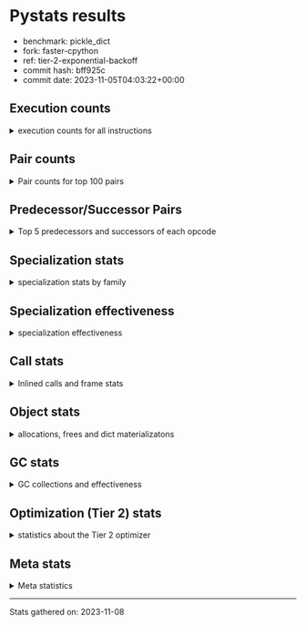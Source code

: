 
# Pystats results

- benchmark: pickle_dict
- fork: faster-cpython
- ref: tier-2-exponential-backoff
- commit hash: bff925c
- commit date: 2023-11-05T04:03:22+00:00

## Execution counts

<details>
<summary> execution counts for all instructions </summary>

|Name | Count | Self | Cumulative | Miss ratio | 
|---|---:|---:|---:|---:|
| LOAD_FAST | 2,380 | 14.3% | 14.3% |  |
| PUSH_NULL | 2,300 | 13.8% | 28.1% |  |
| POP_TOP | 1,980 | 11.9% | 40.0% |  |
| LOAD_ATTR_MODULE | 1,980 | 11.9% | 51.9% |  |
| LOAD_FAST_LOAD_FAST | 1,900 | 11.4% | 63.3% |  |
| CALL_BUILTIN_FAST_WITH_KEYWORDS | 1,800 | 10.8% | 74.1% |  |
| STORE_FAST | 700 | 4.2% | 78.3% |  |
| CALL | 540 | 3.2% | 81.5% |  |
| LOAD_ATTR | 360 | 2.2% | 83.7% |  |
| FOR_ITER_RANGE | 360 | 2.2% | 85.8% |  |
| JUMP_BACKWARD | 320 | 1.9% | 87.8% |  |
| LOAD_DEREF | 240 | 1.4% | 89.2% |  |
| LOAD_GLOBAL_MODULE | 240 | 1.4% | 90.6% |  |
| LOAD_GLOBAL | 200 | 1.2% | 91.8% |  |
| RETURN_VALUE | 160 | 1.0% | 92.8% |  |
| CALL_FUNCTION_EX | 160 | 1.0% | 93.8% |  |
| RESUME_CHECK | 120 | 0.7% | 94.5% |  |
| GET_ITER | 80 | 0.5% | 95.0% |  |
| NOP | 80 | 0.5% | 95.4% |  |
| BUILD_LIST | 80 | 0.5% | 95.9% |  |
| CALL_INTRINSIC_1 | 80 | 0.5% | 96.4% |  |
| COPY_FREE_VARS | 80 | 0.5% | 96.9% |  |
| ENTER_EXECUTOR | 80 | 0.5% | 97.4% |  |
| LIST_EXTEND | 80 | 0.5% | 97.8% |  |
| BINARY_OP_SUBTRACT_FLOAT | 60 | 0.4% | 98.2% |  |
| CALL_BUILTIN_CLASS | 60 | 0.4% | 98.6% |  |
| LOAD_ATTR_WITH_HINT | 60 | 0.4% | 98.9% |  |
| LOAD_GLOBAL_BUILTIN | 60 | 0.4% | 99.3% |  |
| BINARY_OP | 40 | 0.2% | 99.5% |  |
| FOR_ITER | 40 | 0.2% | 99.8% |  |
| RESUME | 40 | 0.2% | 100.0% |  |


</details>

## Pair counts

<details>
<summary> Pair counts for top 100 pairs </summary>

|Pair | Count | Self | Cumulative | 
|---|---:|---:|---:|
| LOAD_ATTR_MODULE PUSH_NULL | 1,980 | 11.9% | 11.9% |
| PUSH_NULL LOAD_FAST_LOAD_FAST | 1,900 | 11.4% | 23.3% |
| CALL_BUILTIN_FAST_WITH_KEYWORDS POP_TOP | 1,800 | 10.8% | 34.1% |
| LOAD_FAST LOAD_ATTR_MODULE | 1,700 | 10.2% | 44.3% |
| LOAD_FAST_LOAD_FAST CALL_BUILTIN_FAST_WITH_KEYWORDS | 1,700 | 10.2% | 54.5% |
| POP_TOP LOAD_FAST | 1,520 | 9.1% | 63.6% |
| STORE_FAST LOAD_FAST | 540 | 3.2% | 66.9% |
| FOR_ITER_RANGE STORE_FAST | 360 | 2.2% | 69.0% |
| POP_TOP JUMP_BACKWARD | 320 | 1.9% | 70.9% |
| JUMP_BACKWARD FOR_ITER_RANGE | 280 | 1.7% | 72.6% |
| PUSH_NULL CALL | 240 | 1.4% | 74.1% |
| LOAD_FAST LOAD_ATTR | 240 | 1.4% | 75.5% |
| LOAD_FAST_LOAD_FAST CALL | 200 | 1.2% | 76.7% |
| CALL POP_TOP | 180 | 1.1% | 77.8% |
| PUSH_NULL LOAD_FAST | 160 | 1.0% | 78.8% |
| LOAD_ATTR PUSH_NULL | 160 | 1.0% | 79.7% |
| LOAD_ATTR LOAD_ATTR_MODULE | 160 | 1.0% | 80.7% |
| LOAD_DEREF PUSH_NULL | 160 | 1.0% | 81.6% |
| LOAD_GLOBAL_MODULE LOAD_ATTR_MODULE | 120 | 0.7% | 82.4% |
| CALL STORE_FAST | 100 | 0.6% | 83.0% |
| CALL CALL_BUILTIN_FAST_WITH_KEYWORDS | 100 | 0.6% | 83.6% |
| NOP LOAD_DEREF | 80 | 0.5% | 84.0% |
| POP_TOP NOP | 80 | 0.5% | 84.5% |
| RETURN_VALUE RETURN_VALUE | 80 | 0.5% | 85.0% |
| BUILD_LIST LOAD_DEREF | 80 | 0.5% | 85.5% |
| CALL LOAD_FAST | 80 | 0.5% | 86.0% |
| CALL_FUNCTION_EX COPY_FREE_VARS | 80 | 0.5% | 86.4% |
| CALL_INTRINSIC_1 CALL_FUNCTION_EX | 80 | 0.5% | 86.9% |
| LIST_EXTEND CALL_INTRINSIC_1 | 80 | 0.5% | 87.4% |
| LOAD_DEREF LIST_EXTEND | 80 | 0.5% | 87.9% |
| LOAD_FAST GET_ITER | 80 | 0.5% | 88.4% |
| LOAD_FAST BUILD_LIST | 80 | 0.5% | 88.8% |
| LOAD_FAST CALL_FUNCTION_EX | 80 | 0.5% | 89.3% |
| LOAD_GLOBAL LOAD_GLOBAL_MODULE | 80 | 0.5% | 89.8% |
| STORE_FAST LOAD_GLOBAL | 80 | 0.5% | 90.3% |
| STORE_FAST LOAD_GLOBAL_MODULE | 80 | 0.5% | 90.8% |
| GET_ITER FOR_ITER_RANGE | 60 | 0.4% | 91.1% |
| POP_TOP ENTER_EXECUTOR | 60 | 0.4% | 91.5% |
| CALL CALL | 60 | 0.4% | 91.8% |
| CALL_FUNCTION_EX RESUME_CHECK | 60 | 0.4% | 92.2% |
| COPY_FREE_VARS RESUME_CHECK | 60 | 0.4% | 92.6% |
| LOAD_GLOBAL LOAD_ATTR | 60 | 0.4% | 92.9% |
| BINARY_OP_SUBTRACT_FLOAT RETURN_VALUE | 60 | 0.4% | 93.3% |
| CALL_BUILTIN_CLASS STORE_FAST | 60 | 0.4% | 93.6% |
| LOAD_ATTR_WITH_HINT STORE_FAST | 60 | 0.4% | 94.0% |
| LOAD_GLOBAL_BUILTIN LOAD_FAST | 60 | 0.4% | 94.4% |
| LOAD_GLOBAL_MODULE LOAD_ATTR | 60 | 0.4% | 94.7% |
| LOAD_GLOBAL_MODULE STORE_FAST | 60 | 0.4% | 95.1% |
| RESUME_CHECK LOAD_DEREF | 60 | 0.4% | 95.4% |
| RETURN_VALUE LOAD_GLOBAL | 40 | 0.2% | 95.7% |
| RETURN_VALUE LOAD_GLOBAL_MODULE | 40 | 0.2% | 95.9% |
| ENTER_EXECUTOR LOAD_GLOBAL | 40 | 0.2% | 96.2% |
| ENTER_EXECUTOR LOAD_GLOBAL_MODULE | 40 | 0.2% | 96.4% |
| LOAD_FAST BINARY_OP | 40 | 0.2% | 96.6% |
| LOAD_FAST CALL | 40 | 0.2% | 96.9% |
| LOAD_FAST BINARY_OP_SUBTRACT_FLOAT | 40 | 0.2% | 97.1% |
| LOAD_FAST CALL_BUILTIN_CLASS | 40 | 0.2% | 97.4% |
| LOAD_FAST LOAD_ATTR_WITH_HINT | 40 | 0.2% | 97.6% |
| RESUME_CHECK LOAD_GLOBAL_BUILTIN | 40 | 0.2% | 97.8% |
| GET_ITER FOR_ITER | 20 | 0.1% | 98.0% |
| BINARY_OP RETURN_VALUE | 20 | 0.1% | 98.1% |
| BINARY_OP BINARY_OP_SUBTRACT_FLOAT | 20 | 0.1% | 98.2% |
| CALL CALL_BUILTIN_CLASS | 20 | 0.1% | 98.3% |
| CALL_FUNCTION_EX RESUME | 20 | 0.1% | 98.4% |
| COPY_FREE_VARS RESUME | 20 | 0.1% | 98.6% |
| FOR_ITER STORE_FAST | 20 | 0.1% | 98.7% |
| FOR_ITER FOR_ITER_RANGE | 20 | 0.1% | 98.8% |
| JUMP_BACKWARD ENTER_EXECUTOR | 20 | 0.1% | 98.9% |
| JUMP_BACKWARD FOR_ITER | 20 | 0.1% | 99.0% |
| LOAD_ATTR STORE_FAST | 20 | 0.1% | 99.2% |
| LOAD_ATTR LOAD_ATTR_WITH_HINT | 20 | 0.1% | 99.3% |
| LOAD_GLOBAL LOAD_FAST | 20 | 0.1% | 99.4% |
| LOAD_GLOBAL STORE_FAST | 20 | 0.1% | 99.5% |
| LOAD_GLOBAL LOAD_GLOBAL_BUILTIN | 20 | 0.1% | 99.6% |
| RESUME LOAD_DEREF | 20 | 0.1% | 99.8% |
| RESUME LOAD_GLOBAL | 20 | 0.1% | 99.9% |
| RESUME_CHECK LOAD_GLOBAL | 20 | 0.1% | 100.0% |


</details>

## Predecessor/Successor Pairs

<details>
<summary> Top 5 predecessors and successors of each opcode </summary>

### GET_ITER

<details>
<summary> Successors and predecessors for GET_ITER </summary>

|Predecessors | Count | Percentage | 
|---|---:|---:|
| LOAD_FAST | 80 | 100.0% |

|Successors | Count | Percentage | 
|---|---:|---:|
| FOR_ITER_RANGE | 60 | 75.0% |
| FOR_ITER | 20 | 25.0% |


</details>

### NOP

<details>
<summary> Successors and predecessors for NOP </summary>

|Predecessors | Count | Percentage | 
|---|---:|---:|
| POP_TOP | 80 | 100.0% |

|Successors | Count | Percentage | 
|---|---:|---:|
| LOAD_DEREF | 80 | 100.0% |


</details>

### POP_TOP

<details>
<summary> Successors and predecessors for POP_TOP </summary>

|Predecessors | Count | Percentage | 
|---|---:|---:|
| CALL_BUILTIN_FAST_WITH_KEYWORDS | 1,800 | 90.9% |
| CALL | 180 | 9.1% |

|Successors | Count | Percentage | 
|---|---:|---:|
| LOAD_FAST | 1,520 | 76.8% |
| JUMP_BACKWARD | 320 | 16.2% |
| NOP | 80 | 4.0% |
| ENTER_EXECUTOR | 60 | 3.0% |


</details>

### PUSH_NULL

<details>
<summary> Successors and predecessors for PUSH_NULL </summary>

|Predecessors | Count | Percentage | 
|---|---:|---:|
| LOAD_ATTR_MODULE | 1,980 | 86.1% |
| LOAD_ATTR | 160 | 7.0% |
| LOAD_DEREF | 160 | 7.0% |

|Successors | Count | Percentage | 
|---|---:|---:|
| LOAD_FAST_LOAD_FAST | 1,900 | 82.6% |
| CALL | 240 | 10.4% |
| LOAD_FAST | 160 | 7.0% |


</details>

### RETURN_VALUE

<details>
<summary> Successors and predecessors for RETURN_VALUE </summary>

|Predecessors | Count | Percentage | 
|---|---:|---:|
| RETURN_VALUE | 80 | 50.0% |
| BINARY_OP_SUBTRACT_FLOAT | 60 | 37.5% |
| BINARY_OP | 20 | 12.5% |

|Successors | Count | Percentage | 
|---|---:|---:|
| RETURN_VALUE | 80 | 50.0% |
| LOAD_GLOBAL | 40 | 25.0% |
| LOAD_GLOBAL_MODULE | 40 | 25.0% |


</details>

### BINARY_OP

<details>
<summary> Successors and predecessors for BINARY_OP </summary>

|Predecessors | Count | Percentage | 
|---|---:|---:|
| LOAD_FAST | 40 | 100.0% |

|Successors | Count | Percentage | 
|---|---:|---:|
| RETURN_VALUE | 20 | 50.0% |
| BINARY_OP_SUBTRACT_FLOAT | 20 | 50.0% |


</details>

### BUILD_LIST

<details>
<summary> Successors and predecessors for BUILD_LIST </summary>

|Predecessors | Count | Percentage | 
|---|---:|---:|
| LOAD_FAST | 80 | 100.0% |

|Successors | Count | Percentage | 
|---|---:|---:|
| LOAD_DEREF | 80 | 100.0% |


</details>

### CALL

<details>
<summary> Successors and predecessors for CALL </summary>

|Predecessors | Count | Percentage | 
|---|---:|---:|
| PUSH_NULL | 240 | 44.4% |
| LOAD_FAST_LOAD_FAST | 200 | 37.0% |
| CALL | 60 | 11.1% |
| LOAD_FAST | 40 | 7.4% |

|Successors | Count | Percentage | 
|---|---:|---:|
| POP_TOP | 180 | 33.3% |
| STORE_FAST | 100 | 18.5% |
| CALL_BUILTIN_FAST_WITH_KEYWORDS | 100 | 18.5% |
| LOAD_FAST | 80 | 14.8% |
| CALL | 60 | 11.1% |


</details>

### CALL_FUNCTION_EX

<details>
<summary> Successors and predecessors for CALL_FUNCTION_EX </summary>

|Predecessors | Count | Percentage | 
|---|---:|---:|
| CALL_INTRINSIC_1 | 80 | 50.0% |
| LOAD_FAST | 80 | 50.0% |

|Successors | Count | Percentage | 
|---|---:|---:|
| COPY_FREE_VARS | 80 | 50.0% |
| RESUME_CHECK | 60 | 37.5% |
| RESUME | 20 | 12.5% |


</details>

### CALL_INTRINSIC_1

<details>
<summary> Successors and predecessors for CALL_INTRINSIC_1 </summary>

|Predecessors | Count | Percentage | 
|---|---:|---:|
| LIST_EXTEND | 80 | 100.0% |

|Successors | Count | Percentage | 
|---|---:|---:|
| CALL_FUNCTION_EX | 80 | 100.0% |


</details>

### COPY_FREE_VARS

<details>
<summary> Successors and predecessors for COPY_FREE_VARS </summary>

|Predecessors | Count | Percentage | 
|---|---:|---:|
| CALL_FUNCTION_EX | 80 | 100.0% |

|Successors | Count | Percentage | 
|---|---:|---:|
| RESUME_CHECK | 60 | 75.0% |
| RESUME | 20 | 25.0% |


</details>

### ENTER_EXECUTOR

<details>
<summary> Successors and predecessors for ENTER_EXECUTOR </summary>

|Predecessors | Count | Percentage | 
|---|---:|---:|
| POP_TOP | 60 | 75.0% |
| JUMP_BACKWARD | 20 | 25.0% |

|Successors | Count | Percentage | 
|---|---:|---:|
| LOAD_GLOBAL | 40 | 50.0% |
| LOAD_GLOBAL_MODULE | 40 | 50.0% |


</details>

### FOR_ITER

<details>
<summary> Successors and predecessors for FOR_ITER </summary>

|Predecessors | Count | Percentage | 
|---|---:|---:|
| GET_ITER | 20 | 50.0% |
| JUMP_BACKWARD | 20 | 50.0% |

|Successors | Count | Percentage | 
|---|---:|---:|
| STORE_FAST | 20 | 50.0% |
| FOR_ITER_RANGE | 20 | 50.0% |


</details>

### JUMP_BACKWARD

<details>
<summary> Successors and predecessors for JUMP_BACKWARD </summary>

|Predecessors | Count | Percentage | 
|---|---:|---:|
| POP_TOP | 320 | 100.0% |

|Successors | Count | Percentage | 
|---|---:|---:|
| FOR_ITER_RANGE | 280 | 87.5% |
| ENTER_EXECUTOR | 20 | 6.2% |
| FOR_ITER | 20 | 6.2% |


</details>

### LIST_EXTEND

<details>
<summary> Successors and predecessors for LIST_EXTEND </summary>

|Predecessors | Count | Percentage | 
|---|---:|---:|
| LOAD_DEREF | 80 | 100.0% |

|Successors | Count | Percentage | 
|---|---:|---:|
| CALL_INTRINSIC_1 | 80 | 100.0% |


</details>

### LOAD_ATTR

<details>
<summary> Successors and predecessors for LOAD_ATTR </summary>

|Predecessors | Count | Percentage | 
|---|---:|---:|
| LOAD_FAST | 240 | 66.7% |
| LOAD_GLOBAL | 60 | 16.7% |
| LOAD_GLOBAL_MODULE | 60 | 16.7% |

|Successors | Count | Percentage | 
|---|---:|---:|
| PUSH_NULL | 160 | 44.4% |
| LOAD_ATTR_MODULE | 160 | 44.4% |
| STORE_FAST | 20 | 5.6% |
| LOAD_ATTR_WITH_HINT | 20 | 5.6% |


</details>

### LOAD_DEREF

<details>
<summary> Successors and predecessors for LOAD_DEREF </summary>

|Predecessors | Count | Percentage | 
|---|---:|---:|
| NOP | 80 | 33.3% |
| BUILD_LIST | 80 | 33.3% |
| RESUME_CHECK | 60 | 25.0% |
| RESUME | 20 | 8.3% |

|Successors | Count | Percentage | 
|---|---:|---:|
| PUSH_NULL | 160 | 66.7% |
| LIST_EXTEND | 80 | 33.3% |


</details>

### LOAD_FAST

<details>
<summary> Successors and predecessors for LOAD_FAST </summary>

|Predecessors | Count | Percentage | 
|---|---:|---:|
| POP_TOP | 1,520 | 63.9% |
| STORE_FAST | 540 | 22.7% |
| PUSH_NULL | 160 | 6.7% |
| CALL | 80 | 3.4% |
| LOAD_GLOBAL_BUILTIN | 60 | 2.5% |

|Successors | Count | Percentage | 
|---|---:|---:|
| LOAD_ATTR_MODULE | 1,700 | 71.4% |
| LOAD_ATTR | 240 | 10.1% |
| GET_ITER | 80 | 3.4% |
| BUILD_LIST | 80 | 3.4% |
| CALL_FUNCTION_EX | 80 | 3.4% |


</details>

### LOAD_FAST_LOAD_FAST

<details>
<summary> Successors and predecessors for LOAD_FAST_LOAD_FAST </summary>

|Predecessors | Count | Percentage | 
|---|---:|---:|
| PUSH_NULL | 1,900 | 100.0% |

|Successors | Count | Percentage | 
|---|---:|---:|
| CALL_BUILTIN_FAST_WITH_KEYWORDS | 1,700 | 89.5% |
| CALL | 200 | 10.5% |


</details>

### LOAD_GLOBAL

<details>
<summary> Successors and predecessors for LOAD_GLOBAL </summary>

|Predecessors | Count | Percentage | 
|---|---:|---:|
| STORE_FAST | 80 | 40.0% |
| RETURN_VALUE | 40 | 20.0% |
| ENTER_EXECUTOR | 40 | 20.0% |
| RESUME | 20 | 10.0% |
| RESUME_CHECK | 20 | 10.0% |

|Successors | Count | Percentage | 
|---|---:|---:|
| LOAD_GLOBAL_MODULE | 80 | 40.0% |
| LOAD_ATTR | 60 | 30.0% |
| LOAD_FAST | 20 | 10.0% |
| STORE_FAST | 20 | 10.0% |
| LOAD_GLOBAL_BUILTIN | 20 | 10.0% |


</details>

### STORE_FAST

<details>
<summary> Successors and predecessors for STORE_FAST </summary>

|Predecessors | Count | Percentage | 
|---|---:|---:|
| FOR_ITER_RANGE | 360 | 51.4% |
| CALL | 100 | 14.3% |
| CALL_BUILTIN_CLASS | 60 | 8.6% |
| LOAD_ATTR_WITH_HINT | 60 | 8.6% |
| LOAD_GLOBAL_MODULE | 60 | 8.6% |

|Successors | Count | Percentage | 
|---|---:|---:|
| LOAD_FAST | 540 | 77.1% |
| LOAD_GLOBAL | 80 | 11.4% |
| LOAD_GLOBAL_MODULE | 80 | 11.4% |


</details>

### RESUME

<details>
<summary> Successors and predecessors for RESUME </summary>

|Predecessors | Count | Percentage | 
|---|---:|---:|
| CALL_FUNCTION_EX | 20 | 50.0% |
| COPY_FREE_VARS | 20 | 50.0% |

|Successors | Count | Percentage | 
|---|---:|---:|
| LOAD_DEREF | 20 | 50.0% |
| LOAD_GLOBAL | 20 | 50.0% |


</details>

### BINARY_OP_SUBTRACT_FLOAT

<details>
<summary> Successors and predecessors for BINARY_OP_SUBTRACT_FLOAT </summary>

|Predecessors | Count | Percentage | 
|---|---:|---:|
| LOAD_FAST | 40 | 66.7% |
| BINARY_OP | 20 | 33.3% |

|Successors | Count | Percentage | 
|---|---:|---:|
| RETURN_VALUE | 60 | 100.0% |


</details>

### CALL_BUILTIN_CLASS

<details>
<summary> Successors and predecessors for CALL_BUILTIN_CLASS </summary>

|Predecessors | Count | Percentage | 
|---|---:|---:|
| LOAD_FAST | 40 | 66.7% |
| CALL | 20 | 33.3% |

|Successors | Count | Percentage | 
|---|---:|---:|
| STORE_FAST | 60 | 100.0% |


</details>

### CALL_BUILTIN_FAST_WITH_KEYWORDS

<details>
<summary> Successors and predecessors for CALL_BUILTIN_FAST_WITH_KEYWORDS </summary>

|Predecessors | Count | Percentage | 
|---|---:|---:|
| LOAD_FAST_LOAD_FAST | 1,700 | 94.4% |
| CALL | 100 | 5.6% |

|Successors | Count | Percentage | 
|---|---:|---:|
| POP_TOP | 1,800 | 100.0% |


</details>

### FOR_ITER_RANGE

<details>
<summary> Successors and predecessors for FOR_ITER_RANGE </summary>

|Predecessors | Count | Percentage | 
|---|---:|---:|
| JUMP_BACKWARD | 280 | 77.8% |
| GET_ITER | 60 | 16.7% |
| FOR_ITER | 20 | 5.6% |

|Successors | Count | Percentage | 
|---|---:|---:|
| STORE_FAST | 360 | 100.0% |


</details>

### LOAD_ATTR_MODULE

<details>
<summary> Successors and predecessors for LOAD_ATTR_MODULE </summary>

|Predecessors | Count | Percentage | 
|---|---:|---:|
| LOAD_FAST | 1,700 | 85.9% |
| LOAD_ATTR | 160 | 8.1% |
| LOAD_GLOBAL_MODULE | 120 | 6.1% |

|Successors | Count | Percentage | 
|---|---:|---:|
| PUSH_NULL | 1,980 | 100.0% |


</details>

### LOAD_ATTR_WITH_HINT

<details>
<summary> Successors and predecessors for LOAD_ATTR_WITH_HINT </summary>

|Predecessors | Count | Percentage | 
|---|---:|---:|
| LOAD_FAST | 40 | 66.7% |
| LOAD_ATTR | 20 | 33.3% |

|Successors | Count | Percentage | 
|---|---:|---:|
| STORE_FAST | 60 | 100.0% |


</details>

### LOAD_GLOBAL_BUILTIN

<details>
<summary> Successors and predecessors for LOAD_GLOBAL_BUILTIN </summary>

|Predecessors | Count | Percentage | 
|---|---:|---:|
| RESUME_CHECK | 40 | 66.7% |
| LOAD_GLOBAL | 20 | 33.3% |

|Successors | Count | Percentage | 
|---|---:|---:|
| LOAD_FAST | 60 | 100.0% |


</details>

### LOAD_GLOBAL_MODULE

<details>
<summary> Successors and predecessors for LOAD_GLOBAL_MODULE </summary>

|Predecessors | Count | Percentage | 
|---|---:|---:|
| LOAD_GLOBAL | 80 | 33.3% |
| STORE_FAST | 80 | 33.3% |
| RETURN_VALUE | 40 | 16.7% |
| ENTER_EXECUTOR | 40 | 16.7% |

|Successors | Count | Percentage | 
|---|---:|---:|
| LOAD_ATTR_MODULE | 120 | 50.0% |
| LOAD_ATTR | 60 | 25.0% |
| STORE_FAST | 60 | 25.0% |


</details>

### RESUME_CHECK

<details>
<summary> Successors and predecessors for RESUME_CHECK </summary>

|Predecessors | Count | Percentage | 
|---|---:|---:|
| CALL_FUNCTION_EX | 60 | 50.0% |
| COPY_FREE_VARS | 60 | 50.0% |

|Successors | Count | Percentage | 
|---|---:|---:|
| LOAD_DEREF | 60 | 50.0% |
| LOAD_GLOBAL_BUILTIN | 40 | 33.3% |
| LOAD_GLOBAL | 20 | 16.7% |


</details>


</details>

## Specialization stats

<details>
<summary> specialization stats by family </summary>

### BINARY_OP

<details>
<summary> specialization stats for BINARY_OP family </summary>

|Kind | Count | Ratio | 
|---|---:|---:|
|     deferred | 20 | 20.0% |
|          hit | 60 | 60.0% |

| | Count | Ratio | 
|---|---:|---:|
| Success | 20 | 100.0% |
| Failure | 0 | 0.0% |


</details>

### CALL

<details>
<summary> specialization stats for CALL family </summary>

|Kind | Count | Ratio | 
|---|---:|---:|
|     deferred | 360 | 15.0% |
|          hit | 1,860 | 77.5% |

| | Count | Ratio | 
|---|---:|---:|
| Success | 120 | 66.7% |
| Failure | 60 | 33.3% |

|Failure kind | Count | Ratio | 
|---|---:|---:|
| cfunc noargs | 60 | 100.0% |


</details>

### FOR_ITER

<details>
<summary> specialization stats for FOR_ITER family </summary>

|Kind | Count | Ratio | 
|---|---:|---:|
|     deferred | 20 | 5.0% |
|          hit | 360 | 90.0% |

| | Count | Ratio | 
|---|---:|---:|
| Success | 20 | 100.0% |
| Failure | 0 | 0.0% |


</details>

### LOAD_ATTR

<details>
<summary> specialization stats for LOAD_ATTR family </summary>

|Kind | Count | Ratio | 
|---|---:|---:|
|     deferred | 180 | 7.5% |
|          hit | 2,040 | 85.0% |

| | Count | Ratio | 
|---|---:|---:|
| Success | 180 | 100.0% |
| Failure | 0 | 0.0% |


</details>

### LOAD_GLOBAL

<details>
<summary> specialization stats for LOAD_GLOBAL family </summary>

|Kind | Count | Ratio | 
|---|---:|---:|
|     deferred | 100 | 20.0% |
|          hit | 300 | 60.0% |

| | Count | Ratio | 
|---|---:|---:|
| Success | 100 | 100.0% |
| Failure | 0 | 0.0% |


</details>


</details>

## Specialization effectiveness

<details>
<summary> specialization effectiveness </summary>

|Instructions | Count | Ratio | 
|---|---:|---:|
| Basic | 10,740 | 64.5% |
| Not specialized | 1,180 | 7.1% |
| Specialized hits | 4,740 | 28.5% |
| Specialized misses | 0 | 0.0% |

### Deferred by instruction

<details>
<summary> deferred by instruction </summary>

|Name | Count | Ratio | 
|---|---:|---:|
| CALL | 360 | 52.9% |
| LOAD_ATTR | 180 | 26.5% |
| LOAD_GLOBAL | 100 | 14.7% |
| BINARY_OP | 20 | 2.9% |
| FOR_ITER | 20 | 2.9% |
| BINARY_SLICE | 0 | 0.0% |
| STORE_SLICE | 0 | 0.0% |
| BINARY_OP_INPLACE_ADD_UNICODE | 0 | 0.0% |
| BINARY_SUBSCR | 0 | 0.0% |
| GET_ITER | 0 | 0.0% |


</details>

### Misses by instruction

<details>
<summary> misses by instruction </summary>


</details>


</details>

## Call stats

<details>
<summary> Inlined calls and frame stats </summary>

| | Count | Ratio | 
|---|---:|---:|
| Calls to PyEval_EvalDefault | 0 | 0.0% |
| Calls to Python functions inlined | 160 | 100.0% |
| Calls via PyEval_EvalFrame (total) | 0 | 0.0% |
| Calls via PyEval_EvalFrame (vector) | 0 | 0.0% |
| Calls via PyEval_EvalFrame (generator) | 0 | 0.0% |
| Calls via PyEval_EvalFrame (legacy) | 0 | 0.0% |
| Calls via PyEval_EvalFrame (function vectorcall) | 0 | 0.0% |
| Calls via PyEval_EvalFrame (build class) | 0 | 0.0% |
| Calls via PyEval_EvalFrame (slot) | 0 | 0.0% |
| Calls via PyEval_EvalFrame (function ex) | 160 | 100.0% |
| Calls via PyEval_EvalFrame (api) | 0 | 0.0% |
| Calls via PyEval_EvalFrame (method) | 0 | 0.0% |
| Frame objects created | 0 | 0.0% |
| Frames pushed | 0 | 0.0% |


</details>

## Object stats

<details>
<summary> allocations, frees and dict materializatons </summary>

| | Count | Ratio | 
|---|---:|---:|
| Allocations from freelist | 320 | 0.0% |
| Frees to freelist | 260 |  |
| Allocations | 1,454,360 | 100.0% |
| Allocations to 512 bytes | 635,140 | 43.7% |
| Allocations to 4 kbytes | 409,620 | 28.2% |
| Allocations over 4 kbytes | 409,600 | 28.2% |
| Frees | 1,454,322 |  |
| New values | 0 |  |
| Interpreter increfs | 616,320 | 1.5% |
| Interpreter decrefs | 842,020 | 2.0% |
| Increfs | 41,370,540 | 98.5% |
| Decrefs | 41,575,342 | 98.0% |
| Materialize dict (on request) | 0 |  |
| Materialize dict (new key) | 0 |  |
| Materialize dict (too big) | 0 |  |
| Materialize dict (str subclass) | 0 |  |
| Dematerialize dict | 0 |  |
| Method cache hits | 204,965 |  |
| Method cache misses | 35 |  |
| Method cache collisions | 24 |  |
| Method cache dunder hits | 0 |  |
| Method cache dunder misses | 0 |  |


</details>

## GC stats

<details>
<summary> GC collections and effectiveness </summary>

|Generation | Collections | Objects collected | Object visits | 
|---:|---:|---:|---:|
| 0 | 0 | 0 | 0 |
| 1 | 0 | 0 | 0 |
| 2 | 0 | 0 | 0 |


</details>

## Optimization (Tier 2) stats

<details>
<summary> statistics about the Tier 2 optimizer </summary>

| | Count | Ratio | 
|---|---:|---:|
| Optimization attempts | 20 |  |
| Traces created | 20 | 100.0% |
| Trace stack overflow | 0 | 0.0% |
| Trace stack underflow | 0 | 0.0% |
| Trace too long | 0 | 0.0% |
| Trace too short | 0 | 0.0% |
| Inner loop found | 0 | 0.0% |
| Recursive call | 0 | 0.0% |
| Traces executed | 80 |  |
| Uops executed | 2,354,200 | 29,427.50 |

### Trace length histogram

<details>
<summary> trace length histogram </summary>

|Range | Count | Ratio | 
|---|---:|---:|
| <= 1 | 0 | 0.0% |
| <= 2 | 0 | 0.0% |
| <= 4 | 0 | 0.0% |
| <= 8 | 0 | 0.0% |
| <= 16 | 0 | 0.0% |
| <= 32 | 0 | 0.0% |
| <= 64 | 0 | 0.0% |
| <= 128 | 20 | 100.0% |


</details>

### Optimized trace length histogram

<details>
<summary> optimized trace length histogram </summary>

|Range | Count | Ratio | 
|---|---:|---:|
| <= 1 | 0 | 0.0% |
| <= 2 | 0 | 0.0% |
| <= 4 | 0 | 0.0% |
| <= 8 | 0 | 0.0% |
| <= 16 | 0 | 0.0% |
| <= 32 | 0 | 0.0% |
| <= 64 | 20 | 100.0% |


</details>

### Trace run length histogram

<details>
<summary> trace run length histogram </summary>

|Range | Count | Ratio | 
|---|---:|---:|
| <= 1 | 0 | 0.0% |
| <= 2 | 0 | 0.0% |
| <= 4 | 0 | 0.0% |
| <= 8 | 0 | 0.0% |
| <= 16 | 0 | 0.0% |
| <= 32 | 0 | 0.0% |
| <= 64 | 0 | 0.0% |
| <= 128 | 0 | 0.0% |
| <= 256 | 0 | 0.0% |
| <= 512 | 0 | 0.0% |
| <= 1,024 | 0 | 0.0% |
| <= 2,048 | 0 | 0.0% |
| <= 4,096 | 0 | 0.0% |
| <= 8,192 | 0 | 0.0% |
| <= 16,384 | 0 | 0.0% |
| <= 32,768 | 80 | 100.0% |


</details>

### Uop execution stats

<details>
<summary> uop execution stats </summary>

|Name | Count | Self | Cumulative | Miss ratio | 
|---|---:|---:|---:|---:|
| LOAD_FAST | 608,700 | 25.9% | 25.9% |  |
| _SET_IP | 487,120 | 20.7% | 46.5% |  |
| POP_TOP | 202,980 | 8.6% | 55.2% |  |
| PUSH_NULL | 202,900 | 8.6% | 63.8% |  |
| CALL_BUILTIN_FAST_WITH_KEYWORDS | 202,900 | 8.6% | 72.4% |  |
| _CHECK_ATTR_MODULE | 202,900 | 8.6% | 81.0% |  |
| _LOAD_ATTR_MODULE | 202,900 | 8.6% | 89.6% |  |
| _ITER_CHECK_RANGE | 40,660 | 1.7% | 91.4% |  |
| _IS_ITER_EXHAUSTED_RANGE | 40,660 | 1.7% | 93.1% |  |
| _POP_JUMP_IF_TRUE | 40,660 | 1.7% | 94.8% |  |
| STORE_FAST | 40,580 | 1.7% | 96.5% |  |
| _ITER_NEXT_RANGE | 40,580 | 1.7% | 98.3% |  |
| _JUMP_TO_TOP | 40,580 | 1.7% | 100.0% |  |
| _EXIT_TRACE | 80 | 0.0% | 100.0% |  |


</details>

### Unsupported opcodes

<details>
<summary> unsupported opcodes </summary>


</details>


</details>

## Meta stats

<details>
<summary> Meta statistics </summary>

| | Count | 
|---|---:|
| Number of data files | 20 |


</details>

---
Stats gathered on: 2023-11-08
